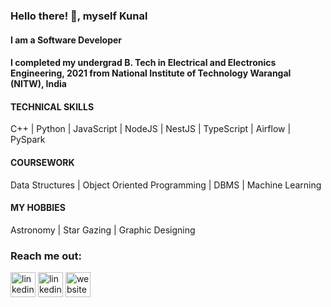 ### Hello there! 👋, myself Kunal
#### I am a Software Developer
#### I completed my undergrad B. Tech in Electrical and Electronics Engineering, 2021 from National Institute of Technology Warangal (NITW), India

#### TECHNICAL SKILLS  
C++ | Python | JavaScript | NodeJS | NestJS | TypeScript | Airflow | PySpark
  
#### COURSEWORK  
Data Structures | Object Oriented Programming | DBMS | Machine Learning  
  
#### MY HOBBIES
Astronomy | Star Gazing | Graphic Designing

 


### Reach me out:
[<img src='https://upload.wikimedia.org/wikipedia/commons/thumb/c/c4/Globe_icon.svg/1024px-Globe_icon.svg.png' alt='linkedin' height='40'>](https://ksh168.github.io)
[<img src='https://cdn.jsdelivr.net/npm/simple-icons@3.0.1/icons/linkedin.svg' alt='linkedin' height='40'>](https://www.linkedin.com/in/kunalsharma99/)
[<img src='https://cdn.jsdelivr.net/npm/simple-icons@3.0.1/icons/icloud.svg' alt='website' height='40'>](https://forms.gle/qnDGmzMHzzJLxv7J6)
